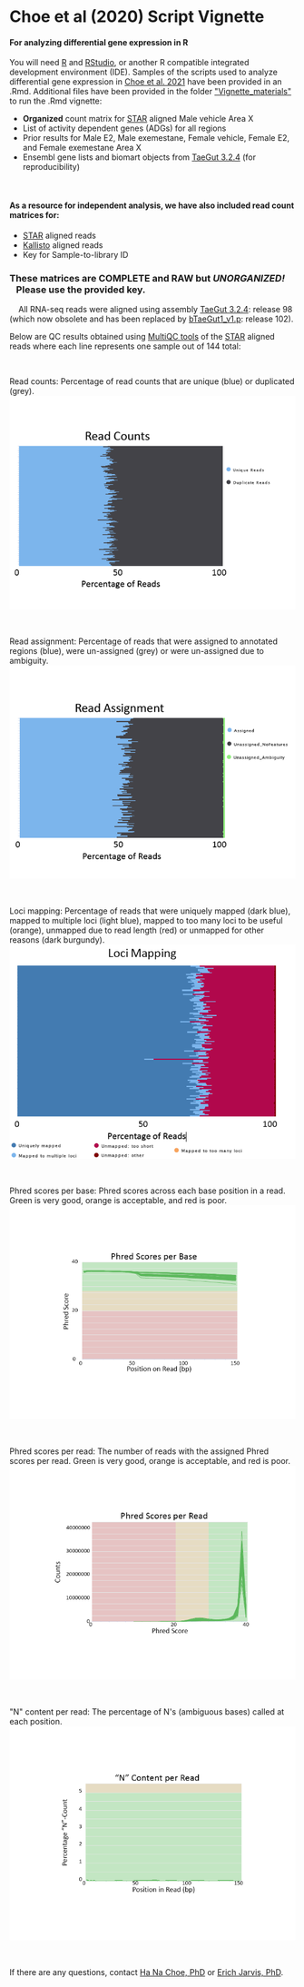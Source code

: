 # Choe et al (2020) Script Vignette


#### For analyzing differential gene expression in R

You will need [R] and [RStudio], or another R compatible integrated development environment (IDE). 
Samples of the scripts used to analyze differential gene expression in [Choe et al. 2021] have been provided in an .Rmd.
Additional files have been provided in the folder ["Vignette_materials"] to run the .Rmd vignette:
- **Organized** count matrix for [STAR] aligned Male vehicle Area X 
- List of activity dependent genes (ADGs) for all regions
- Prior results for Male E2, Male exemestane, Female vehicle, Female E2, and Female exemestane Area X 
- Ensembl gene lists and biomart objects from [TaeGut 3.2.4] (for reproducibility)

&nbsp;
#### As a resource for independent analysis, we have also included read count matrices for:
  - [STAR] aligned reads
  - [Kallisto] aligned reads
  - Key for Sample-to-library ID 

### These matrices are **COMPLETE** and **RAW** but ***UNORGANIZED!*** &nbsp;&nbsp;&nbsp;Please use the provided key.

&nbsp;
&nbsp;
All RNA-seq reads were aligned using assembly [TaeGut 3.2.4]: release 98 (which now obsolete and has been replaced by [bTaeGut1_v1.p]: release 102).

Below are QC results obtained using [MultiQC tools] of the [STAR] aligned reads where each line represents one sample out of 144 total:

&nbsp;
&nbsp;

Read counts: Percentage of read counts that are unique (blue) or duplicated (grey). 
<img src='https://github.com/H-N-Choe/Choe_2020_Vignette/blob/main/images/readcounts.png'>

&nbsp;
&nbsp;

Read assignment: Percentage of reads that were assigned to annotated regions (blue), were un-assigned (grey) or were un-assigned due to ambiguity. 
<img src='https://github.com/H-N-Choe/Choe_2020_Vignette/blob/main/images/readassignment.png'>

&nbsp;
&nbsp;

Loci mapping: Percentage of reads that were uniquely mapped (dark blue), mapped to multiple loci (light blue), mapped to too many loci to be useful (orange), unmapped due to read length (red) or unmapped for other reasons (dark burgundy). 
<img src='https://github.com/H-N-Choe/Choe_2020_Vignette/blob/main/images/locimapping.png'>

&nbsp;
&nbsp;

Phred scores per base: Phred scores across each base position in a read. Green is very good, orange is acceptable, and red is poor. 
<img src='https://github.com/H-N-Choe/Choe_2020_Vignette/blob/main/images/basephred.png'>

&nbsp;
&nbsp;

Phred scores per read: The number of reads with the assigned Phred scores per read. Green is very good, orange is acceptable, and red is poor.
<img src='https://github.com/H-N-Choe/Choe_2020_Vignette/blob/main/images/readphred.png'>
 
 &nbsp;
&nbsp;

"N" content per read: The percentage of N's (ambiguous bases) called at each position.
<img src='https://github.com/H-N-Choe/Choe_2020_Vignette/blob/main/images/ncontent.png'>
  

&nbsp;
&nbsp;
&nbsp;

If there are any questions, contact [Ha Na Choe, PhD] or [Erich Jarvis, PhD]. 



   ["Vignette_materials"]: <https://github.com/Neurogenetics-Jarvis/Choe_2020_Vignette/Vignette_materials/>
   [Choe et al. 2021]: <https://doi.org/10.1016/j.yhbeh.2020.104911>
   [TaeGut 3.2.4]: <https://sep2019.archive.ensembl.org/Taeniopygia_guttata/Info/Index>
   [bTaeGut1_v1.p]: <https://uswest.ensembl.org/Taeniopygia_guttata/Info/Index?db=core>
   [STAR]: <https://github.com/alexdobin/STAR>
   [Kallisto]: <https://pachterlab.github.io/kallisto/about>
   [MultiQC tools]: <https://multiqc.info/>
   [R]: <https://cran.r-project.org/>
   [RStudio]: <https://rstudio.com/>
   [Ha Na Choe, PhD]: <mailto:ha.choe@duke.edu>
   [Erich Jarvis, PhD]: <mailto:ejarvis@rockefeller.edu>
